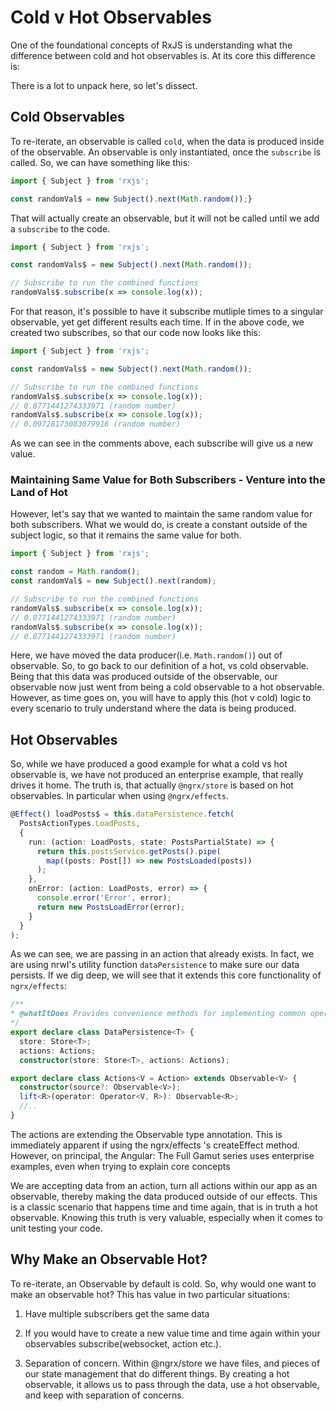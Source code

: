 Cold v Hot Observables
======================

One of the foundational concepts of RxJS is understanding what the
difference between cold and hot observables is. At its core this
difference is:

There is a lot to unpack here, so let's dissect.

Cold Observables
----------------

To re-iterate, an observable is called `cold`, when the data is
produced inside of the observable. An observable is only instantiated,
once the `subscribe` is called. So, we can have something like this:

```ts
import { Subject } from 'rxjs';

const randomVal$ = new Subject().next(Math.random());}
```

That will actually create an observable, but it will not be called until
we add a `subscribe` to the code.

```ts
import { Subject } from 'rxjs';

const randomVals$ = new Subject().next(Math.random());

// Subscribe to run the combined functions
randomVals$.subscribe(x => console.log(x));
```

For that reason, it's possible to have it subscribe mutliple times to a
singular observable, yet get different results each time. If in the
above code, we created two subscribes, so that our code now looks like
this:

```ts
import { Subject } from 'rxjs';

const randomVals$ = new Subject().next(Math.random());

// Subscribe to run the combined functions
randomVals$.subscribe(x => console.log(x));
// 0.8771441274333971 (random number)
randomVals$.subscribe(x => console.log(x));
// 0.09728173083079916 (random number)
```

As we can see in the comments above, each subscribe will give us a new
value.

### Maintaining Same Value for Both Subscribers - Venture into the Land of Hot

However, let's say that we wanted to maintain the same random value for
both subscribers. What we would do, is create a constant outside of the
subject logic, so that it remains the same value for both.

```ts
import { Subject } from 'rxjs';

const random = Math.random();
const randomVal$ = new Subject().next(random);

// Subscribe to run the combined functions
randomVals$.subscribe(x => console.log(x));
// 0.8771441274333971 (random number)
randomVals$.subscribe(x => console.log(x));
// 0.8771441274333971 (random number)
```

Here, we have moved the data producer(i.e. `Math.random()`) out of
observable. So, to go back to our definition of a hot, vs cold
observable. Being that this data was produced outside of the observable,
our observable now just went from being a cold observable to a hot
observable. However, as time goes on, you will have to apply this (hot v
cold) logic to every scenario to truly understand where the data is
being produced.

Hot Observables
---------------

So, while we have produced a good example for what a cold vs hot
observable is, we have not produced an enterprise example, that really
drives it home. The truth is, that actually `@ngrx/store` is based on
hot observables. In particular when using `@ngrx/effects`.

```ts
@Effect() loadPosts$ = this.dataPersistence.fetch(
  PostsActionTypes.LoadPosts,
  {
    run: (action: LoadPosts, state: PostsPartialState) => {
      return this.postsService.getPosts().pipe(
        map((posts: Post[]) => new PostsLoaded(posts))
      );
    },
    onError: (action: LoadPosts, error) => {
      console.error('Error', error);
      return new PostsLoadError(error);
    }
  }
);  
```

As we can see, we are passing in an action that already exists. In fact,
we are using nrwl's utility function `dataPersistence` to make sure our
data persists. If we dig deep, we will see that it extends this core
functionality of `ngrx/effects`:

```ts
/**
* @whatItDoes Provides convenience methods for implementing common operations of persisting data.
*/
export declare class DataPersistence<T> {
  store: Store<T>;
  actions: Actions;
  constructor(store: Store<T>, actions: Actions);  
```

```ts
export declare class Actions<V = Action> extends Observable<V> {
  constructor(source?: Observable<V>);
  lift<R>(operator: Operator<V, R>): Observable<R>;
  //..
}  
```

The actions are extending the Observable type annotation. This is
immediately apparent if using the ngrx/effects 's createEffect method.
However, on principal, the Angular: The Full Gamut series uses
enterprise examples, even when trying to explain core concepts

We are accepting data from an action, turn all actions within our app as
an observable, thereby making the data produced outside of our effects.
This is a classic scenario that happens time and time again, that is in
truth a hot observable. Knowing this truth is very valuable, especially
when it comes to unit testing your code.

Why Make an Observable Hot?
---------------------------

To re-iterate, an Observable by default is cold. So, why would one want
to make an observable hot? This has value in two particular situations:

1.  Have multiple subscribers get the same data

2.  If you would have to create a new value time and time again within
    your observables subscribe(websocket, action etc.).

3.  Separation of concern. Within \@ngrx/store we have files, and pieces
    of our state management that do different things. By creating a hot
    observable, it allows us to pass through the data, use a hot
    observable, and keep with separation of concerns.
